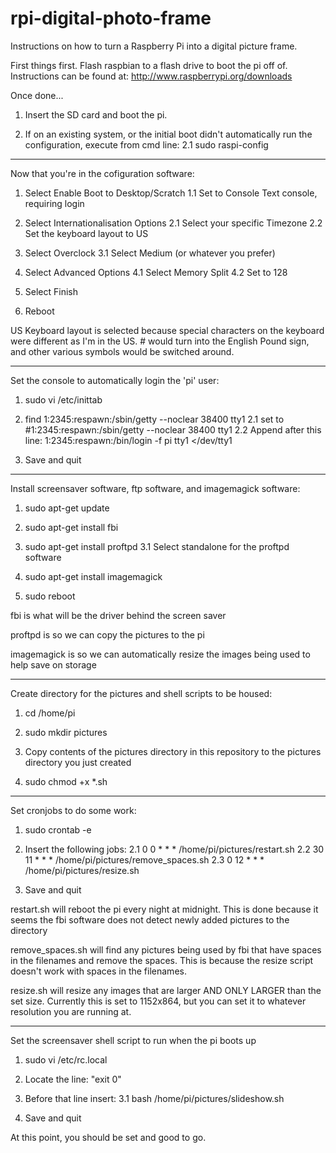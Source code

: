 rpi-digital-photo-frame
=======================

Instructions on how to turn a Raspberry Pi into a digital picture frame.

First things first. Flash raspbian to a flash drive to boot the pi off of. Instructions can be found at: http://www.raspberrypi.org/downloads

Once done...

1. Insert the SD card and boot the pi.

2. If on an existing system, or the initial boot didn't automatically run the configuration, execute from cmd line:
	2.1 sudo raspi-config

***************************************************
Now that you're in the cofiguration software:

1. Select Enable Boot to Desktop/Scratch
	1.1 Set to Console Text console, requiring login
	
2. Select Internationalisation Options
	2.1 Select your specific Timezone
	2.2 Set the keyboard layout to US
	
3. Select Overclock
	3.1 Select Medium (or whatever you prefer)
	
4. Select Advanced Options
	4.1 Select Memory Split
	4.2 Set to 128
	
5. Select Finish

6. Reboot

US Keyboard layout is selected because special characters on the keyboard were different as I'm in the US. # would turn into the English Pound sign, and other various symbols would be switched around.


***************************************************
Set the console to automatically login the 'pi' user:

1. sudo vi /etc/inittab

2. find 1:2345:respawn:/sbin/getty --noclear 38400 tty1
	2.1 set to #1:2345:respawn:/sbin/getty --noclear 38400 tty1
	2.2 Append after this line: 1:2345:respawn:/bin/login -f pi tty1 </dev/tty1 
	
3. Save and quit


***************************************************
Install screensaver software, ftp software, and imagemagick software:

1. sudo apt-get update

2. sudo apt-get install fbi

3. sudo apt-get install proftpd
	3.1 Select standalone for the proftpd software
	
4. sudo apt-get install imagemagick
	
5. sudo reboot

fbi is what will be the driver behind the screen saver

proftpd is so we can copy the pictures to the pi

imagemagick is so we can automatically resize the images being used to help save on storage


***************************************************
Create directory for the pictures and shell scripts to be housed:

1. cd /home/pi

2. sudo mkdir pictures

3. Copy contents of the pictures directory in this repository to the pictures directory you just created

4. sudo chmod +x *.sh


***************************************************
Set cronjobs to do some work:

1. sudo crontab -e

2. Insert the following jobs:
	2.1 0 0 * * * /home/pi/pictures/restart.sh
	2.2 30 11 * * * /home/pi/pictures/remove_spaces.sh
	2.3 0 12 * * * /home/pi/pictures/resize.sh
	
3. Save and quit

restart.sh will reboot the pi every night at midnight. This is done because it seems the fbi software does not detect newly added pictures to the directory

remove_spaces.sh will find any pictures being used by fbi that have spaces in the filenames and remove the spaces. This is because the resize script doesn't work with spaces in the filenames.

resize.sh will resize any images that are larger AND ONLY LARGER than the set size. Currently this is set to 1152x864, but you can set it to whatever resolution you are running at.
***************************************************
Set the screensaver shell script to run when the pi boots up

1. sudo vi /etc/rc.local

2. Locate the line: "exit 0"

3. Before that line insert:
	3.1 bash /home/pi/pictures/slideshow.sh
	
4. Save and quit

At this point, you should be set and good to go.
